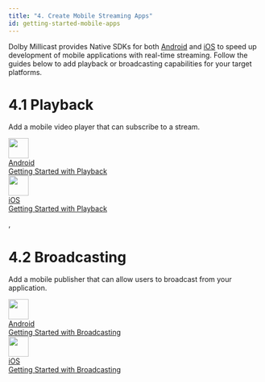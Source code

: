 ```yaml
---
title: "4. Create Mobile Streaming Apps"
id: getting-started-mobile-apps
---
```

Dolby Millicast provides Native SDKs for both [Android](/millicast/client-sdks/android/index.md) and [iOS](/millicast/client-sdks/ios/index.md) to speed up development of mobile applications with real-time streaming. Follow the guides below to add playback or broadcasting capabilities for your target platforms.

# 4.1 Playback

Add a mobile video player that can subscribe to a stream.

<div class="dolbyio-cards-container">
  
 
 <a class="dolbyio-card" href="/streaming-apis/docs/android-getting-started-with-subscribing">
    <div class="dolbyio-card-image">
      <img width="40px" class="dolbyio-card-svg-icon" src="https://files.readme.io/c7b67fd-android-svgrepo-com.svg"/>
    </div>
    <div class="dolbyio-card-header">Android</div>
    <div class="dolbyio-card-description">
      Getting Started with Playback
    </div>
  </a>
  
 <a class="dolbyio-card" href="/streaming-apis/docs/ios-getting-started-with-subscribing">
    <div class="dolbyio-card-image">
      <img width="40px" class="dolbyio-card-svg-icon" src="https://files.readme.io/5c709a5-os-ios-dark-svgrepo-com.svg"/>
    </div>
    <div class="dolbyio-card-header">iOS</div>
    <div class="dolbyio-card-description">
      Getting Started with Playback
    </div>
  </a>  
  
</div>



, 

# 4.2 Broadcasting

Add a mobile publisher that can allow users to broadcast from your application.

<div class="dolbyio-cards-container">

  <a class="dolbyio-card" href="/streaming-apis/docs/android-getting-started-with-publishing">
    <div class="dolbyio-card-image">
      <img width="40px" class="dolbyio-card-svg-icon" src="https://files.readme.io/c7b67fd-android-svgrepo-com.svg"/>
    </div>
    <div class="dolbyio-card-header">Android</div>
    <div class="dolbyio-card-description">
      Getting Started with Broadcasting
    </div>
  </a>
  
  <a class="dolbyio-card" href="/streaming-apis/docs/ios-getting-started-with-publishing">
    <div class="dolbyio-card-image">
      <img width="40px" class="dolbyio-card-svg-icon" src="https://files.readme.io/5c709a5-os-ios-dark-svgrepo-com.svg"/>
    </div>
    <div class="dolbyio-card-header">iOS</div>
    <div class="dolbyio-card-description">
      Getting Started with Broadcasting
    </div>
  </a>
   
 
  
</div>

